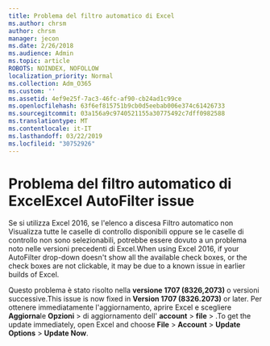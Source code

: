 ```yaml
---
title: Problema del filtro automatico di Excel
ms.author: chrsm
author: chrsm
manager: jecon
ms.date: 2/26/2018
ms.audience: Admin
ms.topic: article
ROBOTS: NOINDEX, NOFOLLOW
localization_priority: Normal
ms.collection: Adm_O365
ms.custom: ''
ms.assetid: 4ef9e25f-7ac3-46fc-af90-cb24ad1c99ce
ms.openlocfilehash: 63f6ef815751b9cb0d5eebab006e374c61426733
ms.sourcegitcommit: 03a156a9c9740521155a30775492c7dff0982588
ms.translationtype: MT
ms.contentlocale: it-IT
ms.lasthandoff: 03/22/2019
ms.locfileid: "30752926"
---
```

# <a name="excel-autofilter-issue"></a><span data-ttu-id="60866-102">Problema del filtro automatico di Excel</span><span class="sxs-lookup"><span data-stu-id="60866-102">Excel AutoFilter issue</span></span>

<span data-ttu-id="60866-103">Se si utilizza Excel 2016, se l'elenco a discesa Filtro automatico non Visualizza tutte le caselle di controllo disponibili oppure se le caselle di controllo non sono selezionabili, potrebbe essere dovuto a un problema noto nelle versioni precedenti di Excel.</span><span class="sxs-lookup"><span data-stu-id="60866-103">When using Excel 2016, if your AutoFilter drop-down doesn't show all the available check boxes, or the check boxes are not clickable, it may be due to a known issue in earlier builds of Excel.</span></span> 
  
<span data-ttu-id="60866-104">Questo problema è stato risolto nella **versione 1707 (8326,2073)** o versioni successive.</span><span class="sxs-lookup"><span data-stu-id="60866-104">This issue is now fixed in **Version 1707 (8326.2073)** or later.</span></span> <span data-ttu-id="60866-105">Per ottenere immediatamente l'aggiornamento, aprire Excel e scegliere **Aggiorna**le **Opzioni** \> di aggiornamento dell' **account** \> **file** \> .</span><span class="sxs-lookup"><span data-stu-id="60866-105">To get the update immediately, open Excel and choose **File** \> **Account** \> **Update Options** \> **Update Now**.</span></span>
  

